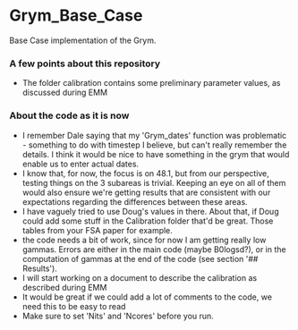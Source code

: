 # Grym_Base_Case

Base Case implementation of the Grym.

### A few points about this repository

- The folder calibration contains some preliminary parameter values, as discussed during EMM

### About the code as it is now

- I remember Dale saying that my 'Grym_dates' function was problematic - something to do with timestep I believe, but can't really remember the details. I think it would be nice to have something in the grym that would enable us to enter actual dates.
- I know that, for now, the focus is on 48.1, but from our perspective, testing things on the 3 subareas is trivial. Keeping an eye on all of them would also ensure we're getting results that are consistent with our expectations regarding the differences between these areas. 
- I have vaguely tried to use Doug's values in there. About that, if Doug could add some stuff in the Calibration folder that'd be great. Those tables from your FSA paper for example.
- the code needs a bit of work, since for now I am getting really low gammas. Errors are either in the main code (maybe B0logsd?), or in the computation of gammas at the end of the code (see section '## Results').
- I will start working on a document to describe the calibration as described during EMM
- It would be great if we could add a lot of comments to the code, we need this to be easy to read 
- Make sure to set 'Nits' and 'Ncores' before you run.

 